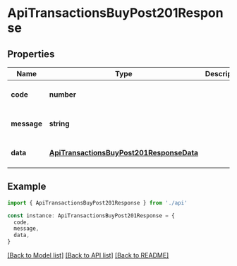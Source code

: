 # ApiTransactionsBuyPost201Response

## Properties

| Name        | Type                                                                                  | Description | Notes                             |
| ----------- | ------------------------------------------------------------------------------------- | ----------- | --------------------------------- |
| **code**    | **number**                                                                            |             | [optional] [default to undefined] |
| **message** | **string**                                                                            |             | [optional] [default to undefined] |
| **data**    | [**ApiTransactionsBuyPost201ResponseData**](ApiTransactionsBuyPost201ResponseData.md) |             | [optional] [default to undefined] |

## Example

```typescript
import { ApiTransactionsBuyPost201Response } from './api'

const instance: ApiTransactionsBuyPost201Response = {
  code,
  message,
  data,
}
```

[[Back to Model list]](../README.md#documentation-for-models) [[Back to API list]](../README.md#documentation-for-api-endpoints) [[Back to README]](../README.md)

